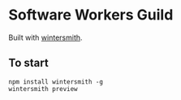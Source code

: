 
# Software Workers Guild

Built with [wintersmith](https://github.com/jnordberg/wintersmith).

## To start
```
npm install wintersmith -g
wintersmith preview
```
